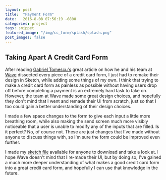 ```yaml
---
layout: post
title:  "Payment Form"
date:   2016-8-08 07:56:19 -0800
categories: project
tags: snippet
featured_image: "/img/cc_form/splash/splash.png"
post_images: false
---
```

## Taking Apart A Credit Card Form

After reading [Gabriel Tomescu's](https://blog.marvelapp.com/the-anatomy-of-a-credit-card-form-2/?utm_source=Marvel+Email+Updates&utm_campaign=ca48357c2a-Weekly_roundup_The_Anatomy_of_a_Credit_C8_2_2016&utm_medium=email&utm_term=0_f0c2e2c157-ca48357c2a-427588773) great article on how he and his team at [Wave](https://www.waveapps.com/) dissected every piece of a credit card form, I just had to remake their design in Sketch, while adding some things of my own.  I think that trying to make a credit card form as painless as possible without having users drop off before completing a payment is an extremely hard task to take on.  However, the team at Wave made some great design choices, and hopefully they don't mind that I went and remade their UI from scratch, just so that I too could gain a better understanding of their design choices.

I made a few space changes to the form to give each input a little more breathing room, while also making the send screen much more visibly noticeable that a user is unable to modify any of the inputs that are filled.  Is it perfect?  No, of course not.  These are just changes that I've made without anyone to discuss things with, so I'm sure the form could be improved even further.

I made my [sketch file](https://www.dropbox.com/s/nn6zmsv33m3ss8s/CC%20Input%20Form.sketch?dl=0) available for anyone to download and take a look at.  I hope Wave doesn't mind that I re-made their UI, but by doing so, I've gained a much more deeper understanding of what makes a good credit card form into a great credit card form, and hopefully I can use that knowledge in the future.
